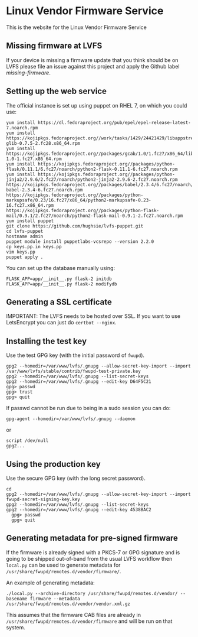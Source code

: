 Linux Vendor Firmware Service
=============================

This is the website for the Linux Vendor Firmware Service

Missing firmware at LVFS
------------------------

If your device is missing a firmware update that you think should be on LVFS
please file an issue against this project and apply the Github label *missing-firmware*.

Setting up the web service
--------------------------

The official instance is set up using puppet on RHEL 7, on which you could use:

    yum install https://dl.fedoraproject.org/pub/epel/epel-release-latest-7.noarch.rpm
    yum install https://kojipkgs.fedoraproject.org//work/tasks/1429/24421429/libappstream-glib-0.7.5-2.fc28.x86_64.rpm
    yum install https://kojipkgs.fedoraproject.org//packages/gcab/1.0/1.fc27/x86_64/libgcab1-1.0-1.fc27.x86_64.rpm
    yum install https://kojipkgs.fedoraproject.org//packages/python-flask/0.11.1/6.fc27/noarch/python2-flask-0.11.1-6.fc27.noarch.rpm
    yum install https://kojipkgs.fedoraproject.org//packages/python-jinja2/2.9.6/2.fc27/noarch/python2-jinja2-2.9.6-2.fc27.noarch.rpm https://kojipkgs.fedoraproject.org//packages/babel/2.3.4/6.fc27/noarch/python2-babel-2.3.4-6.fc27.noarch.rpm https://kojipkgs.fedoraproject.org//packages/python-markupsafe/0.23/16.fc27/x86_64/python2-markupsafe-0.23-16.fc27.x86_64.rpm
    https://kojipkgs.fedoraproject.org//packages/python-flask-mail/0.9.1/2.fc27/noarch/python2-flask-mail-0.9.1-2.fc27.noarch.rpm
    yum install puppet
    git clone https://github.com/hughsie/lvfs-puppet.git
    cd lvfs-puppet
    hostname admin
    puppet module install puppetlabs-vcsrepo --version 2.2.0
    cp keys.pp.in keys.pp
    vim keys.pp
    puppet apply .

You can set up the database manually using:

    FLASK_APP=app/__init__.py flask-2 initdb
    FLASK_APP=app/__init__.py flask-2 modifydb

## Generating a SSL certificate ##

IMPORTANT: The LVFS needs to be hosted over SSL.
If you want to use LetsEncrypt you can just do `certbot --nginx`.

## Installing the test key ##

Use the test GPG key (with the initial password of `fwupd`).

    gpg2 --homedir=/var/www/lvfs/.gnupg --allow-secret-key-import --import /var/www/lvfs/stable/contrib/fwupd-test-private.key
    gpg2 --homedir=/var/www/lvfs/.gnupg --list-secret-keys
    gpg2 --homedir=/var/www/lvfs/.gnupg --edit-key D64F5C21
    gpg> passwd
    gpg> trust
    gpg> quit

If passwd cannot be run due to being in a sudo session you can do:

    gpg-agent --homedir=/var/www/lvfs/.gnupg --daemon

or

    script /dev/null
    gpg2...

## Using the production key ##

Use the secure GPG key (with the long secret password).

    cd
    gpg2 --homedir=/var/www/lvfs/.gnupg --allow-secret-key-import --import fwupd-secret-signing-key.key
    gpg2 --homedir=/var/www/lvfs/.gnupg --list-secret-keys
    gpg2 --homedir=/var/www/lvfs/.gnupg --edit-key 4538BAC2
      gpg> passwd
      gpg> quit

## Generating metadata for pre-signed firmware ##

If the firmware is already signed with a PKCS-7 or GPG signature and is going
to be shipped out-of-band from the usual LVFS workflow then `local.py` can be
used to generate metadata for `/usr/share/fwupd/remotes.d/vendor/firmware/`.

An example of generating metadata:
```
./local.py --archive-directory /usr/share/fwupd/remotes.d/vendor/ --basename firmware --metadata /usr/share/fwupd/remotes.d/vendor/vendor.xml.gz
```

This assumes that the firmware CAB files are already in `/usr/share/fwupd/remotes.d/vendor/firmware`
and will be run on that system.
